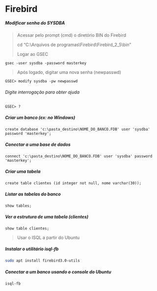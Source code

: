 # Firebird

##### Modificar senha do SYSDBA

> Acessar pelo prompt (cmd) o diretório BIN do Firebird
>
> cd “C:\Arquivos de programas\Firebird\Firebird_2_5\bin”
>
> Logar ao GSEC


```command
gsec -user sysdba -password masterkey
```

> Após logado, digitar uma nova senha (newpasswd)

```command
GSEC> modify sysdba -pw newpasswd
```

###### Digite interrogação para obter ajuda
```command
GSEC> ?
```

##### Criar um banco (ex: no Windows)
```command
create database 'c:\pasta_destino\NOME_DO_BANCO.FDB' user 'sysdba' password 'masterkey';
```

##### Conectar a uma base de dados
```command
connect 'c:\pasta_destino\NOME_DO_BANCO.FDB' user 'sysdba' password 'masterkey';
```

##### Criar uma tabela
```command
create table clientes (id integer not null, nome varchar(30));
```

##### Listar as tabelas do banco
```command
show tables;
```

##### Ver a estrutura de uma tabela (clientes)
```command
show table clientes;
```

> Usar o ISQL a partir do Ubuntu

##### Instalar o utilitário isql-fb
```bash
sudo apt install firebird3.0-utils
```

##### Conectar a um banco usando o console do Ubuntu
```bash
isql-fb
```
